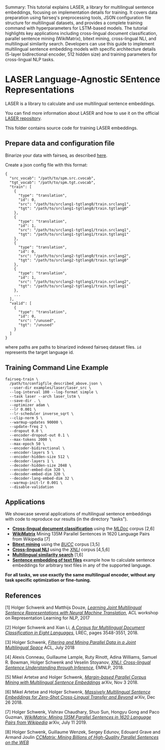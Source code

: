 Summary: This tutorial explains LASER, a library for multilingual sentence embeddings, focusing on implementation details for training. It covers data preparation using fairseq's preprocessing tools, JSON configuration file structure for multilingual datasets, and provides a complete training command with hyperparameters for LSTM-based models. The tutorial highlights key applications including cross-lingual document classification, parallel sentence mining (WikiMatrix), bitext mining, cross-lingual NLI, and multilingual similarity search. Developers can use this guide to implement multilingual sentence embedding models with specific architecture details (5-layer bidirectional encoder, 512 hidden size) and training parameters for cross-lingual NLP tasks.

# LASER  Language-Agnostic SEntence Representations

LASER is a library to calculate and use multilingual sentence embeddings.

You can find more information about LASER and how to use it on the official [LASER repository](https://github.com/facebookresearch/LASER).

This folder contains source code for training LASER embeddings.


## Prepare data and configuration file

Binarize your data with fairseq, as described [here](https://fairseq.readthedocs.io/en/latest/getting_started.html#data-pre-processing).

Create a json config file with this format:
```
{
  "src_vocab": "/path/to/spm.src.cvocab",
  "tgt_vocab": "/path/to/spm.tgt.cvocab",
  "train": [
    {
      "type": "translation",
      "id": 0,
      "src": "/path/to/srclang1-tgtlang0/train.srclang1",
      "tgt": "/path/to/srclang1-tgtlang0/train.tgtlang0"
    },
    {
      "type": "translation",
      "id": 1,
      "src": "/path/to/srclang1-tgtlang1/train.srclang1",
      "tgt": "/path/to/srclang1-tgtlang1/train.tgtlang1"
    },
    {
      "type": "translation",
      "id": 0,
      "src": "/path/to/srclang2-tgtlang0/train.srclang2",
      "tgt": "/path/to/srclang2-tgtlang0/train.tgtlang0"
    },
    {
      "type": "translation",
      "id": 1,
      "src": "/path/to/srclang2-tgtlang1/train.srclang2",
      "tgt": "/path/to/srclang2-tgtlang1/train.tgtlang1"
    },
    ...
  ],
  "valid": [
    {
      "type": "translation",
      "id": 0,
      "src": "/unused",
      "tgt": "/unused"
    }
  ]
}
```
where paths are paths to binarized indexed fairseq dataset files.
`id` represents the target language id.


## Training Command Line Example

```
fairseq-train \
  /path/to/configfile_described_above.json \
  --user-dir examples/laser/laser_src \
  --log-interval 100 --log-format simple \
  --task laser --arch laser_lstm \
  --save-dir . \
  --optimizer adam \
  --lr 0.001 \
  --lr-scheduler inverse_sqrt \
  --clip-norm 5 \
  --warmup-updates 90000 \
  --update-freq 2 \
  --dropout 0.0 \
  --encoder-dropout-out 0.1 \
  --max-tokens 2000 \
  --max-epoch 50 \
  --encoder-bidirectional \
  --encoder-layers 5 \
  --encoder-hidden-size 512 \
  --decoder-layers 1 \
  --decoder-hidden-size 2048 \
  --encoder-embed-dim 320 \
  --decoder-embed-dim 320 \
  --decoder-lang-embed-dim 32 \
  --warmup-init-lr 0.001 \
  --disable-validation
```


## Applications

We showcase several applications of multilingual sentence embeddings
with code to reproduce our results (in the directory "tasks").

* [**Cross-lingual document classification**](https://github.com/facebookresearch/LASER/tree/master/tasks/mldoc) using the
  [*MLDoc*](https://github.com/facebookresearch/MLDoc) corpus [2,6]
* [**WikiMatrix**](https://github.com/facebookresearch/LASER/tree/master/tasks/WikiMatrix)
   Mining 135M Parallel Sentences in 1620 Language Pairs from Wikipedia [7]
* [**Bitext mining**](https://github.com/facebookresearch/LASER/tree/master/tasks/bucc) using the
  [*BUCC*](https://comparable.limsi.fr/bucc2018/bucc2018-task.html) corpus [3,5]
* [**Cross-lingual NLI**](https://github.com/facebookresearch/LASER/tree/master/tasks/xnli)
  using the [*XNLI*](https://www.nyu.edu/projects/bowman/xnli/) corpus [4,5,6]
* [**Multilingual similarity search**](https://github.com/facebookresearch/LASER/tree/master/tasks/similarity) [1,6]
* [**Sentence embedding of text files**](https://github.com/facebookresearch/LASER/tree/master/tasks/embed)
  example how to calculate sentence embeddings for arbitrary text files in any of the supported language.

**For all tasks, we use exactly the same multilingual encoder, without any task specific optimization or fine-tuning.**



## References

[1] Holger Schwenk and Matthijs Douze,
    [*Learning Joint Multilingual Sentence Representations with Neural Machine Translation*](https://aclanthology.info/papers/W17-2619/w17-2619),
    ACL workshop on Representation Learning for NLP, 2017

[2] Holger Schwenk and Xian Li,
    [*A Corpus for Multilingual Document Classification in Eight Languages*](http://www.lrec-conf.org/proceedings/lrec2018/pdf/658.pdf),
    LREC, pages 3548-3551, 2018.

[3] Holger Schwenk,
    [*Filtering and Mining Parallel Data in a Joint Multilingual Space*](http://aclweb.org/anthology/P18-2037)
    ACL, July 2018

[4] Alexis Conneau, Guillaume Lample, Ruty Rinott, Adina Williams, Samuel R. Bowman, Holger Schwenk and Veselin Stoyanov,
    [*XNLI: Cross-lingual Sentence Understanding through Inference*](https://aclweb.org/anthology/D18-1269),
    EMNLP, 2018.

[5] Mikel Artetxe and Holger Schwenk,
    [*Margin-based Parallel Corpus Mining with Multilingual Sentence Embeddings*](https://arxiv.org/abs/1811.01136)
    arXiv, Nov 3 2018.

[6] Mikel Artetxe and Holger Schwenk,
    [*Massively Multilingual Sentence Embeddings for Zero-Shot Cross-Lingual Transfer and Beyond*](https://arxiv.org/abs/1812.10464)
    arXiv, Dec 26 2018.

[7] Holger Schwenk, Vishrav Chaudhary, Shuo Sun, Hongyu Gong and Paco Guzman,
    [*WikiMatrix: Mining 135M Parallel Sentences in 1620 Language Pairs from Wikipedia*](https://arxiv.org/abs/1907.05791)
    arXiv, July 11  2019.

[8] Holger Schwenk, Guillaume Wenzek, Sergey Edunov, Edouard Grave and Armand Joulin
    [*CCMatrix: Mining Billions of High-Quality Parallel Sentences on the WEB*](https://arxiv.org/abs/1911.04944)
